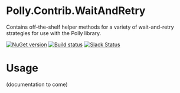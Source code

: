 # Polly.Contrib.WaitAndRetry
Contains off-the-shelf helper methods for a variety of wait-and-retry strategies for use with the Polly library.

[![NuGet version](https://badge.fury.io/nu/Polly.Contrib.WaitAndRetry.svg)](https://badge.fury.io/nu/Polly.Contrib.WaitAndRetry) [![Build status](https://ci.appveyor.com/api/projects/status/5v3bpgjkw4snv3no?svg=true)](https://ci.appveyor.com/project/Polly-Contrib/polly-contrib-waitandretry) [![Slack Status](http://www.pollytalk.org/badge.svg)](http://www.pollytalk.org)

# Usage

(documentation to come)
